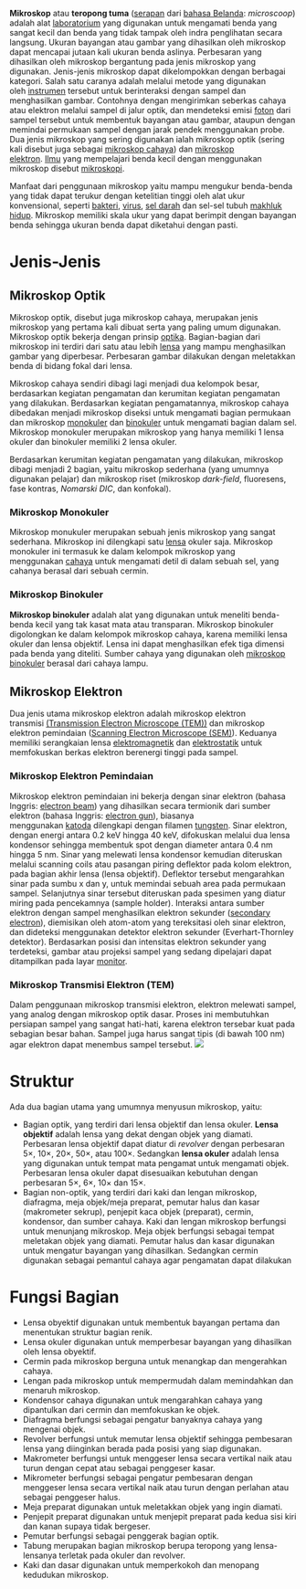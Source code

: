 **Mikroskop** atau **teropong tuma** ([serapan](https://id.wikipedia.org/wiki/Kata_serapan_dalam_bahasa_Indonesia "Kata serapan dalam bahasa Indonesia") dari [bahasa Belanda](https://id.wikipedia.org/wiki/Bahasa_Belanda "Bahasa Belanda"): _microscoop_) adalah alat [laboratorium](https://id.wikipedia.org/wiki/Laboratorium "Laboratorium") yang digunakan untuk mengamati benda yang sangat kecil dan benda yang tidak tampak oleh indra penglihatan secara langsung. Ukuran bayangan atau gambar yang dihasilkan oleh mikroskop dapat mencapai jutaan kali ukuran benda aslinya. Perbesaran yang dihasilkan oleh mikroskop bergantung pada jenis mikroskop yang digunakan. Jenis-jenis mikroskop dapat dikelompokkan dengan berbagai kategori. Salah satu caranya adalah melalui metode yang digunakan oleh [instrumen](https://id.wikipedia.org/wiki/Instrumen "Instrumen") tersebut untuk berinteraksi dengan sampel dan menghasilkan gambar. Contohnya dengan mengirimkan seberkas cahaya atau elektron melalui sampel di jalur optik, dan mendeteksi emisi [foton](https://id.wikipedia.org/wiki/Foton "Foton") dari sampel tersebut untuk membentuk bayangan atau gambar, ataupun dengan memindai permukaan sampel dengan jarak pendek menggunakan probe. Dua jenis mikroskop yang sering digunakan ialah mikroskop optik (sering kali disebut juga sebagai [mikroskop cahaya](https://id.wikipedia.org/wiki/Mikroskop_cahaya "Mikroskop cahaya")) dan [mikroskop elektron](https://id.wikipedia.org/wiki/Mikroskop_elektron "Mikroskop elektron"). [Ilmu](https://id.wikipedia.org/wiki/Ilmu "Ilmu") yang mempelajari benda kecil dengan menggunakan mikroskop disebut [mikroskopi](https://id.wikipedia.org/wiki/Mikroskopi "Mikroskopi").

Manfaat dari penggunaan mikroskop yaitu mampu mengukur benda-benda yang tidak dapat terukur dengan ketelitian tinggi oleh alat ukur konvensional, seperti [bakteri](https://id.wikipedia.org/wiki/Bakteri "Bakteri"), [virus](https://id.wikipedia.org/wiki/Virus "Virus"), [sel darah](https://id.wikipedia.org/wiki/Sel_darah "Sel darah") dan sel-sel tubuh [makhluk hidup](https://id.wikipedia.org/wiki/Makhluk_hidup "Makhluk hidup"). Mikroskop memiliki skala ukur yang dapat berimpit dengan bayangan benda sehingga ukuran benda dapat diketahui dengan pasti.
# Jenis-Jenis
## Mikroskop Optik
Mikroskop optik, disebut juga mikroskop cahaya, merupakan jenis mikroskop yang pertama kali dibuat serta yang paling umum digunakan. Mikroskop optik bekerja dengan prinsip [optika](https://id.wikipedia.org/wiki/Optika "Optika"). Bagian-bagian dari mikroskop ini terdiri dari satu atau lebih [lensa](https://id.wikipedia.org/wiki/Lensa "Lensa") yang mampu menghasilkan gambar yang diperbesar. Perbesaran gambar dilakukan dengan meletakkan benda di bidang fokal dari lensa.

Mikroskop cahaya sendiri dibagi lagi menjadi dua kelompok besar, berdasarkan kegiatan pengamatan dan kerumitan kegiatan pengamatan yang dilakukan. Berdasarkan kegiatan pengamatannya, mikroskop cahaya dibedakan menjadi mikroskop diseksi untuk mengamati bagian permukaan dan mikroskop [monokuler](https://id.wikipedia.org/w/index.php?title=Monokuler&action=edit&redlink=1 "Monokuler (halaman belum tersedia)") dan [binokuler](https://id.wikipedia.org/w/index.php?title=Binokuler&action=edit&redlink=1 "Binokuler (halaman belum tersedia)") untuk mengamati bagian dalam sel. Mikroskop monokuler merupakan mikroskop yang hanya memiliki 1 lensa okuler dan binokuler memiliki 2 lensa okuler.

Berdasarkan kerumitan kegiatan pengamatan yang dilakukan, mikroskop dibagi menjadi 2 bagian, yaitu mikroskop sederhana (yang umumnya digunakan pelajar) dan mikroskop riset (mikroskop _dark-field_, fluoresens, fase kontras, _Nomarski DIC_, dan konfokal).
### Mikroskop Monokuler
Mikroskop monukuler merupakan sebuah jenis mikroskop yang sangat sederhana. Mikroskop ini dilengkapi satu [lensa](https://id.wikipedia.org/wiki/Lensa "Lensa") okuler saja. Mikroskop monokuler ini termasuk ke dalam kelompok mikroskop yang menggunakan [cahaya](https://id.wikipedia.org/wiki/Cahaya "Cahaya") untuk mengamati detil di dalam sebuah sel, yang cahanya berasal dari sebuah cermin.
### Mikroskop Binokuler
**Mikroskop binokuler** adalah alat yang digunakan untuk meneliti benda-benda kecil yang tak kasat mata atau transparan. Mikroskop binokuler digolongkan ke dalam kelompok mikroskop cahaya, karena memiliki lensa okuler dan lensa objektif. Lensa ini dapat menghasilkan efek tiga dimensi pada benda yang diteliti. Sumber cahaya yang digunakan oleh [mikroskop binokuler](https://www.saka.co.id/product-detail/optika/microscope-binocular-b159-alc-1000x-with-alc) berasal dari cahaya lampu.
## Mikroskop Elektron
Dua jenis utama mikroskop elektron adalah mikroskop elektron transmisi [(Transmission Electron Microscope (TEM))](https://en.wikipedia.org/wiki/Transmission_electron_microscopy) dan mikroskop elektron pemindaian ([Scanning Electron Microscope (SEM)](https://en.wikipedia.org/wiki/Scanning_electron_microscope)). Keduanya memiliki serangkaian lensa [elektromagnetik](https://id.wikipedia.org/wiki/Elektromagnetik "Elektromagnetik") dan [elektrostatik](https://id.wikipedia.org/wiki/Elektrostatik "Elektrostatik") untuk memfokuskan berkas elektron berenergi tinggi pada sampel.
### Mikroskop Elektron Pemindaian
Mikroskop elektron pemindaian ini bekerja dengan sinar elektron (bahasa Inggris: [electron beam](https://en.wikipedia.org/wiki/Electron-beam_technology)) yang dihasilkan secara termionik dari sumber elektron (bahasa Inggris: [electron gun](https://en.wikipedia.org/wiki/Electron_gun)), biasanya menggunakan [katoda](https://id.wikipedia.org/wiki/Katoda "Katoda") dilengkapi dengan filamen [tungsten](https://id.wikipedia.org/wiki/Tungsten "Tungsten"). Sinar elektron, dengan energi antara 0.2 keV hingga 40 keV, difokuskan melalui dua lensa kondensor sehingga membentuk spot dengan diameter antara 0.4 nm hingga 5 nm. Sinar yang melewati lensa kondensor kemudian diteruskan melalui scanning coils atau pasangan piring deflektor pada kolom elektron, pada bagian akhir lensa (lensa objektif). Deflektor tersebut mengarahkan sinar pada sumbu x dan y, untuk memindai sebuah area pada permukaan sampel. Selanjutnya sinar tersebut diteruskan pada spesimen yang diatur miring pada pencekamnya (sample holder). Interaksi antara sumber elektron dengan sampel menghasilkan elektron sekunder ([secondary electron](https://en.wikipedia.org/wiki/Secondary_electrons)), diemisikan oleh atom-atom yang tereksitasi oleh sinar elektron, dan dideteksi menggunakan detektor elektron sekunder (Everhart-Thornley detektor). Berdasarkan posisi dan intensitas elektron sekunder yang terdeteksi, gambar atau projeksi sampel yang sedang dipelajari dapat ditampilkan pada layar [monitor](https://id.wikipedia.org/wiki/Monitor "Monitor").
### Mikroskop Transmisi Elektron (TEM)
Dalam penggunaan mikroskop transmisi elektron, elektron melewati sampel, yang analog dengan mikroskop optik dasar. Proses ini membutuhkan persiapan sampel yang sangat hati-hati, karena elektron tersebar kuat pada sebagian besar bahan. Sampel juga harus sangat tipis (di bawah 100 nm) agar elektron dapat menembus sampel tersebut.
![](https://cdn-web.ruangguru.com/landing-pages/assets/hs/BIO7_Belajar%20Menggunakan%20Mikroskop_Infografis.png)
# Struktur
Ada dua bagian utama yang umumnya menyusun mikroskop, yaitu:

- Bagian optik, yang terdiri dari lensa objektif dan lensa okuler. **Lensa objektif** adalah lensa yang dekat dengan objek yang diamati. Perbesaran lensa objektif dapat diatur di _revolver_ dengan perbesaran 5×, 10×, 20×, 50×, atau 100×. Sedangkan **lensa okuler** adalah lensa yang digunakan untuk tempat mata pengamat untuk mengamati objek. Perbesaran lensa okuler dapat disesuaikan kebutuhan dengan perbesaran 5×, 6×, 10× dan 15×.
- Bagian non-optik, yang terdiri dari kaki dan lengan mikroskop, diafragma, meja objek/meja preparat, pemutar halus dan kasar (makrometer sekrup), penjepit kaca objek (preparat), cermin, kondensor, dan sumber cahaya. Kaki dan lengan mikroskop berfungsi untuk menunjang mikroskop. Meja objek berfungsi sebagai tempat meletakan objek yang diamati. Pemutar halus dan kasar digunakan untuk mengatur bayangan yang dihasilkan. Sedangkan cermin digunakan sebagai pemantul cahaya agar pengamatan dapat dilakukan
# Fungsi Bagian
- Lensa obyektif digunakan untuk membentuk bayangan pertama dan menentukan struktur bagian renik.
- Lensa okuler digunakan untuk memperbesar bayangan yang dihasilkan oleh lensa obyektif.
- Cermin pada mikroskop berguna untuk menangkap dan mengerahkan cahaya.
- Lengan pada mikroskop untuk mempermudah dalam memindahkan dan menaruh mikroskop.
- Kondensor cahaya digunakan untuk mengarahkan cahaya yang dipantulkan dari cermin dan memfokuskan ke objek.
- Diafragma berfungsi sebagai pengatur banyaknya cahaya yang mengenai objek.
- Revolver berfungsi untuk memutar lensa objektif sehingga pembesaran lensa yang diinginkan berada pada posisi yang siap digunakan.
- Makrometer berfungsi untuk menggeser lensa secara vertikal naik atau turun dengan cepat atau sebagai penggeser kasar.
- Mikrometer berfungsi sebagai pengatur pembesaran dengan menggeser lensa secara vertikal naik atau turun dengan perlahan atau sebagai penggeser halus.
- Meja preparat digunakan untuk meletakkan objek yang ingin diamati.
- Penjepit preparat digunakan untuk menjepit preparat pada kedua sisi kiri dan kanan supaya tidak bergeser.
- Pemutar berfungsi sebagai penggerak bagian optik.
- Tabung merupakan bagian mikroskop berupa teropong yang lensa-lensanya terletak pada okuler dan revolver.
- Kaki dan dasar digunakan untuk memperkokoh dan menopang kedudukan mikroskop.